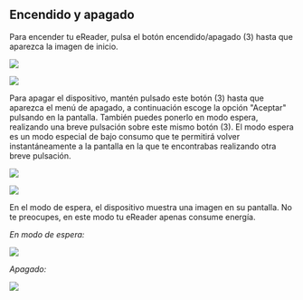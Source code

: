 ## Encendido y apagado

Para encender tu eReader, pulsa el botón encendido/apagado (3) hasta que aparezca la imagen de inicio.

![](http://static.energysistem.com/images/manuals/42535/569cd41cba188.jpg)

![](http://static.energysistem.com/images/manuals/42535/569cd7667ffea.jpg)

Para apagar el dispositivo, mantén pulsado este botón (3) hasta que aparezca el menú de apagado, a continuación escoge la opción "Aceptar" pulsando en la pantalla. También puedes ponerlo en modo espera, realizando una breve pulsación sobre este mismo botón (3). El modo espera es un modo especial de bajo consumo que te permitirá volver instantáneamente a la pantalla en la que te encontrabas realizando otra breve pulsación.

![](http://static.energysistem.com/images/manuals/42535/569cd41cba188.jpg)

![](http://static.energysistem.com/images/manuals/42091/549944d0977d4.jpg)

En el modo de espera, el dispositivo muestra una imagen en su pantalla. No te preocupes, en este modo tu eReader apenas consume energía.

*En modo de espera:*

![](http://static.energysistem.com/images/manuals/42535/569cd4963732d.jpg)

*Apagado:*

![](http://static.energysistem.com/images/manuals/42535/569cd44fd07a3.jpg)
